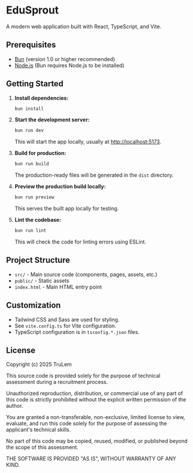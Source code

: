 # EduSprout

A modern web application built with React, TypeScript, and Vite.

## Prerequisites

- [Bun](https://bun.sh/) (version 1.0 or higher recommended)
- [Node.js](https://nodejs.org/) (Bun requires Node.js to be installed)

## Getting Started

1. **Install dependencies:**

   ```bash
   bun install
   ```

2. **Start the development server:**

   ```bash
   bun run dev
   ```

   This will start the app locally, usually at [http://localhost:5173](http://localhost:5173).

3. **Build for production:**

   ```bash
   bun run build
   ```

   The production-ready files will be generated in the `dist` directory.

4. **Preview the production build locally:**

   ```bash
   bun run preview
   ```

   This serves the built app locally for testing.

5. **Lint the codebase:**

   ```bash
   bun run lint
   ```

   This will check the code for linting errors using ESLint.

## Project Structure

- `src/` - Main source code (components, pages, assets, etc.)
- `public/` - Static assets
- `index.html` - Main HTML entry point

## Customization

- Tailwind CSS and Sass are used for styling.
- See `vite.config.ts` for Vite configuration.
- TypeScript configuration is in `tsconfig.*.json` files.

## License

Copyright (c) 2025 TruLem

This source code is provided solely for the purpose of technical assessment during a recruitment process.

Unauthorized reproduction, distribution, or commercial use of any part of this code is strictly prohibited without the explicit written permission of the author.

You are granted a non-transferable, non-exclusive, limited license to view, evaluate, and run this code solely for the purpose of assessing the applicant's technical skills.

No part of this code may be copied, reused, modified, or published beyond the scope of this assessment.

THE SOFTWARE IS PROVIDED "AS IS", WITHOUT WARRANTY OF ANY KIND.
